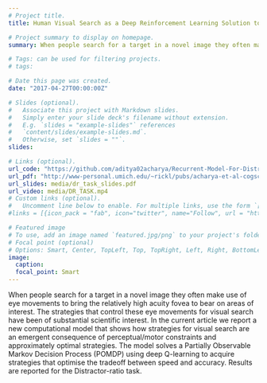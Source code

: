```yaml
---
# Project title.
title: Human Visual Search as a Deep Reinforcement Learning Solution to a POMDP

# Project summary to display on homepage.
summary: When people search for a target in a novel image they often make use of eye movements to bring the relatively high acuity fovea to bear on areas of interest. The strategies that control these eye movements for visual search have been of substantial scientific interest. In the current article we report a new computational model that shows how strategies for visual search are an emergent consequence of perceptual/motor constraints and approximately optimal strategies. The model solves a Partially Observable Markov Decision Process (POMDP) using deep Q-learning to acquire strategies that optimise the tradeoff between speed and accuracy. Results are reported for the Distractor-ratio task.

# Tags: can be used for filtering projects.
# tags:

# Date this page was created.
date: "2017-04-27T00:00:00Z"

# Slides (optional).
#   Associate this project with Markdown slides.
#   Simply enter your slide deck's filename without extension.
#   E.g. `slides = "example-slides"` references 
#   `content/slides/example-slides.md`.
#   Otherwise, set `slides = ""`.
slides:

# Links (optional).
url_code: "https://github.com/aditya02acharya/Recurrent-Model-For-Distractor-Ratio"
url_pdf: "http://www-personal.umich.edu/~rickl/pubs/acharya-et-al-cogsci17.pdf"
url_slides: media/dr_task_slides.pdf
url_video: media/DR_TASK.mp4
# Custom links (optional).
#   Uncomment line below to enable. For multiple links, use the form `[{...}, {...}, {...}]`.
#links = [{icon_pack = "fab", icon="twitter", name="Follow", url = "https://twitter.com/georgecushen"}]

# Featured image
# To use, add an image named `featured.jpg/png` to your project's folder. 
# Focal point (optional)
# Options: Smart, Center, TopLeft, Top, TopRight, Left, Right, BottomLeft, Bottom, BottomRight
image:
  caption:
  focal_point: Smart
---
```


When people search for a target in a novel image they often make use of eye movements to bring the relatively high acuity fovea to bear on areas of interest. The strategies that control these eye movements for visual search have been of substantial scientific interest. In the current article we report a new computational model that shows how strategies for visual search are an emergent consequence of perceptual/motor constraints and approximately optimal strategies. The model solves a Partially Observable Markov Decision Process (POMDP) using deep Q-learning to acquire strategies that optimise the tradeoff between speed and accuracy. Results are reported for the Distractor-ratio task.
